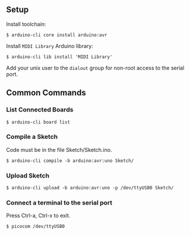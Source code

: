 ## Setup

Install toolchain:
```
$ arduino-cli core install arduino:avr
```

Install `MIDI Library` Arduino library:
```
$ arduino-cli lib install 'MIDI Library'
```

Add your unix user to the `dialout` group for non-root access to the serial
port.

## Common Commands

### List Connected Boards

```
$ arduino-cli board list
```

### Compile a Sketch

Code must be in the file Sketch/Sketch.ino.
```
$ arduino-cli compile -b arduino:avr:uno Sketch/
```

### Upload Sketch

```
$ arduino-cli upload -b arduino:avr:uno -p /dev/ttyUSB0 Sketch/
```

### Connect a terminal to the serial port

Press Ctrl-a, Ctrl-x to exit.

```
$ picocom /dev/ttyUSB0
```
